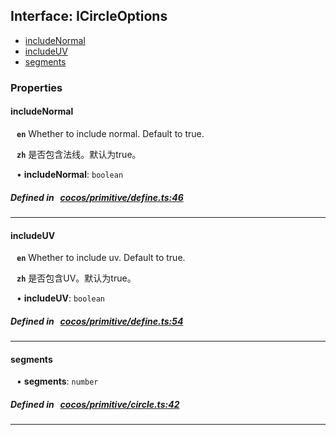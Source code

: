 ## Interface: ICircleOptions

- [includeNormal](#includeNormal)
- [includeUV](#includeUV)
- [segments](#segments)

### Properties

#### includeNormal

<div style="margin-left: 10px;">



**`en`** 
Whether to include normal. Default to true.



**`zh`** 
是否包含法线。默认为true。



• **includeNormal**: ``boolean``

</div>

##### Defined in &nbsp;   [cocos/primitive/define.ts:46](https://github.com/cocos-creator/engine/blob/c7bf6b8a9/cocos/primitive/define.ts#L46)&nbsp;
___
#### includeUV

<div style="margin-left: 10px;">



**`en`** 
Whether to include uv. Default to true.



**`zh`** 
是否包含UV。默认为true。



• **includeUV**: ``boolean``

</div>

##### Defined in &nbsp;   [cocos/primitive/define.ts:54](https://github.com/cocos-creator/engine/blob/c7bf6b8a9/cocos/primitive/define.ts#L54)&nbsp;
___
#### segments

<div style="margin-left: 10px;">


• **segments**: ``number``

</div>

##### Defined in &nbsp;   [cocos/primitive/circle.ts:42](https://github.com/cocos-creator/engine/blob/c7bf6b8a9/cocos/primitive/circle.ts#L42)&nbsp;
___
